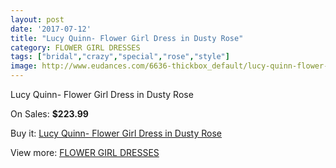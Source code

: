 ```yaml
---
layout: post
date: '2017-07-12'
title: "Lucy Quinn- Flower Girl Dress in Dusty Rose"
category: FLOWER GIRL DRESSES
tags: ["bridal","crazy","special","rose","style"]
image: http://www.eudances.com/6636-thickbox_default/lucy-quinn-flower-girl-dress-in-dusty-rose.jpg
---
```

Lucy Quinn- Flower Girl Dress in Dusty Rose

On Sales: **$223.99**
<a href="https://www.eudances.com/en/flower-girl-dresses/2445-lucy-quinn-flower-girl-dress-in-dusty-rose.html"><amp-img layout="responsive" width="600" height="600" src="//www.eudances.com/6636-thickbox_default/lucy-quinn-flower-girl-dress-in-dusty-rose.jpg" alt="Lucy Quinn- Flower Girl Dress in Dusty Rose 0" /></a>

Buy it: [Lucy Quinn- Flower Girl Dress in Dusty Rose](https://www.eudances.com/en/flower-girl-dresses/2445-lucy-quinn-flower-girl-dress-in-dusty-rose.html "Lucy Quinn- Flower Girl Dress in Dusty Rose")

View more: [FLOWER GIRL DRESSES](https://www.eudances.com/en/30-flower-girl-dresses "FLOWER GIRL DRESSES")